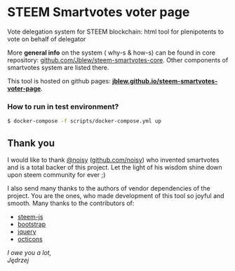 # STEEM Smartvotes voter page
Vote delegation system for STEEM blockchain: html tool for plenipotents to vote on behalf of delegator

More **general info** on the system ( why-s & how-s) can be found in core repository: [github.com/Jblew/steem-smartvotes-core](https://github.com/Jblew/steem-smartvotes-core). Other components of smartvotes system are listed there.


This tool is hosted on github pages: **[jblew.github.io/steem-smartvotes-voter-page](http://jblew.github.io/steem-smartvotes-voter-page)**.


### How to run in test environment?

```bash
$ docker-compose -f scripts/docker-compose.yml up
```

## Thank you
I would like to thank [@noisy](https://steemit.com/@noisy) ([github.com/noisy](https://github.com/noisy)) who invented smartvotes 
and is a total backer of this project. 
Let the light of his wisdom shine down upon steem community for ever ;)

I also send many thanks to the authors of vendor dependencies of the project.
 You are the ones, who made development of this tool so joyful and smooth.
 Many thanks to the contributors of:
 
 - [steem-js](https://github.com/steemit/steem-js)
 - [bootstrap](https://github.com/twbs/bootstrap)
 - [jquery](https://github.com/jquery/jquery)
 - [octicons](https://github.com/primer/octicons/)

 
*I owe you a lot,<br />*
*Jędrzej*
 